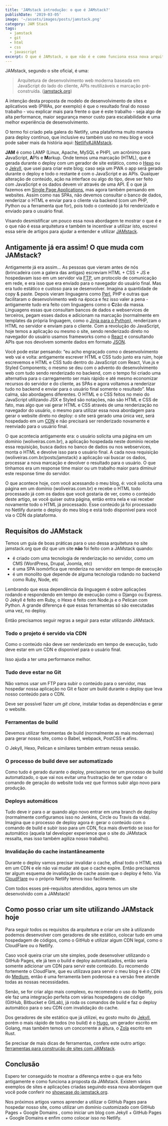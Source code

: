 ```yaml
---
title: 'JAMstack introdução: o que é JAMstack?'
publishDate: '2019-03-05'
image: '~/assets/images/posts/jamstack.png'
category: JAM Stack
tags:
  - jamstack
  - git
  - html
  - css
  - javascript
excerpt: O que é JAMstack, o que não é e como funciona essa nova arquitetura de desenvolvimento de websites e aplicações web
---
```


JAMstack, segundo o site oficial, é uma:

> Arquitetura de desenvolvimento web moderna baseada em JavaScript do lado do cliente, APIs reutilizáveis e marcação pré-construída. ([jamstack.org](https://jamstack.org/))

A intenção desta proposta de modelo de desenvolvimento de sites e aplicativos web (PWAs, por exemplo) é que o resultado final do nosso trabalho - vou explicar mais para frente o que é este trabalho - seja algo de alta performance, maior segurança menor custo para escalabilidade e uma melhor experiência de desenvolvimento.

O termo foi criado pela galera do Netlify, uma plataforma muito maneira para deploy contínuo, que inclusive eu também uso no meu blog e você pode saber mais da história aqui: [Netlify#JAMstack](https://en.wikipedia.org/wiki/Netlify#JAMstack).

**JAM** é como LAMP (Linux, Apache, MySQL e PHP), um acrônimo para **J**avaScript, **A**PIs e **M**arkup. Onde temos uma marcação (HTML), que é gerada durante o deploy com um gerador de site estático, como o [Hexo](/categoria/hexo) ou o [Jekyll](/posts/migrando-de-hexo-para-jekyll-facilmente-com-dunders/), que usei para criar este blog; caso seja um PWA o app será gerado durante o deploy e todo o restante é com o JavaScript e as APIs. Qualquer alteração de conteúdo, ação na interface ou algo do tipo, deve ser feito com JavaScript e os dados devem vir através de uma API. É o que já fazemos em [Single Page Applications](https://en.wikipedia.org/wiki/Single-page_application), mas agora também pensando em websites. Assim como nas SPAs, não devemos consultar o banco de dados, renderizar o HTML e enviar para o cliente via backend (com um PHP, Python ou a ferramenta que for), pois todo o conteúdo já foi renderizado e enviado para o usuário final.

Visando desmistificar um pouco essa nova abordagem te mostrar o que é e o que não é essa arquitetura e também te incentivar a utilizar isto, escrevi essa série de artigos para ajudar a entender e utilizar [JAMstack](/categoria/jamstack).

## <a name='AntigamentejeraassimOquemudacomJAMstack'></a>Antigamente já era assim! O que muda com JAMstack?

Antigamente já era assim… As pessoas que vieram antes de nós (brincadeira com a galera das antigas) escreviam HTML + CSS + JS e hospedavam isso em um servidor via [FTP](https://pt.wikipedia.org/wiki/File_Transfer_Protocol), um protocolo de comunicação em rede, e era isso que era enviado para o navegador do usuário final. Mas era tudo estático e custoso para se desenvolver. Imagina a quantidade de copy & paste. Depois vieram linguagens como [Perl](https://en.wikipedia.org/wiki/Perl), PHP e outras que facilitaram o desenvolvimento web na época e fez isso valer a pena - antigamente tudo era feito com linguagens como o **C**zão da massa. Linguagens essas que consultam bancos de dados e webservices de terceiros, pegam esses dados e adicionam na marcação (normalmente em templates da própria linguagem, como o [Jinja para o Python](https://jinja.pocoo.org/)), renderizam o HTML no servidor e enviam para o cliente. Com a revolução do JavaScript, hoje temos a aplicação ou mesmo o site, sendo renderizado direto no navegador do usuário usamos frameworks como o [React](https://imasters.com.br/desenvolvimento/pensando-em-componentes-de-interface-com-exemplos-em-react) e consultando APIs que nos devolvem somente dados em formato [JSON](https://www.json.org/).

Você pode estar pensando: “eu acho engraçado como o desenvolvimento web vai e volta: antigamente escrever HTML e CSS tudo junto era ruim, hoje escrevemos e HTML e CSS tudo dentro do JavaScript com React, Vue.js e Styled Components; o mesmo se deu com o advento do desenvolvimento web com tudo sendo renderizado no backend, com o tempo foi criado uma alternativa para o carregamento ser mais rápido e até mesmo economizar recursos do servidor e do cliente, as SPAs e agora voltamos a renderizar tudo no backend e enviar para o usuário final somente o resultado”. Mas calma, são abordagens diferentes. O HTML e o CSS feitos no meio do JavaScript utilizando JSX e Styled são notações, não são HTML e CSS de fato, mas algo que vai gerar HTML e CSS através de uma renderização no navegador do usuário, o mesmo para utilizar essa nova abordagem para gerar o website direto no deploy: o site será gerado uma única vez, será hospedado em um [CDN](https://en.wikipedia.org/wiki/Content_delivery_network) e não precisará ser renderizado novamente e reenviado para o usuário final.

O que acontecia antigamente era: o usuário solicita uma página em um domínio (woliveiras.com.br), a aplicação hospedada neste domínio recebe essa requisição, busca dados no banco de dados ou nos webservices, monta o HTML e devolve isso para o usuário final. A cada nova requisição (woliveiras.com.br/posts/jamstack) a aplicação vai buscar os dados, processar a nova marcação e devolver o resultado para o usuário. O que tínhamos era um response time maior ou um trabalho maior para diminuir este response time do servidor.

O que acontece hoje, com você acessando o meu blog, é: você solicita uma página em um domínio (woliveiras.com.br) e recebe o HTML todo processado já com os dados que você gostaria de ver, como o conteúdo deste artigo, se você quiser outra página, então entra nela e vai receber novamente todo o HTML já processado. Esse conteúdo já foi processado no Netlify durante o deploy do meu blog e está todo disponível para você via o CDN da plataforma.

## <a name='RequisitosdoJAMstack'></a>Requisitos do JAMstack

Temos um guia de boas práticas para o uso dessa arquitetura no site jamstack.org que diz que um site **não** foi feito com a JAMstack quando:

- é criado com uma tecnologia de renderização no servidor, como um CMS (WordPress, Drupal, Joomla, etc)
- é uma SPA isomórfica que renderiza no servidor em tempo de execução
- é um monolito que depende de alguma tecnologia rodando no backend como Ruby, Node, etc

Lembrando que essa dependência da linguagem é sobre aplicações rodando e respondendo em tempo de execução como o Django ou Express. O Jekyll é feito em Ruby, o Hexo é feito com Node.js e o Pelican com Python. A grande diferença é que essas ferramentas só são executadas uma vez, no deploy.

Então precisamos seguir regras a seguir para estar utilizando JAMstack.

### <a name='TodooprojetoservidoviaCDN'></a>Todo o projeto é servido via CDN

Como o conteúdo não deve ser renderizado em tempo de execução, tudo deve estar em um CDN e disponível para o usuário final.

Isso ajuda a ter uma performance melhor.

### <a name='TudodeveestarnoGit'></a>Tudo deve estar no Git

Não vamos usar um FTP para subir o conteúdo para o servidor, mas hospedar nossa aplicação no Git e fazer um build durante o deploy que leva nosso conteúdo para o CDN.

Deve ser possível fazer um _git clone_, instalar todas as dependências e gerar o website.

### <a name='Ferramentasdebuild'></a>Ferramentas de build

Devemos utilizar ferramentas de build (normalmente as mais modernas) para gerar nosso site, como o Babel, webpack, PostCSS e afins.

O Jekyll, Hexo, Pelican e similares também entram nessa sessão.

### <a name='Oprocessodebuilddeveserautomatizado'></a>O processo de build deve ser automatizado

Como tudo é gerado durante o deploy, precisamos ter um processo de build automatizado, o que vai nos evitar uma frustração de ter que rodar o comando de geração do website toda vez que formos subir algo novo para produção.

### <a name='Deploysautomticos'></a>Deploys automáticos

Tudo deve ir para o ar quando algo novo entrar em uma branch de deploy (normalmente configuramos isso no Jenkins, Circle ou Travis da vida). Imagina que o processo de deploy agora é: gerar o conteúdo com o comando de build e subir isso para um CDN, fica mais divertido se isso for automático (aquela tal developer experience que o site do JAMstack ressalta, mas isso também agiliza nosso trabalho).

### <a name='Invalidaodocacheinstantneamente'></a>Invalidação do cache instantâneamente

Durante o deploy vamos precisar invalidar o cache, afinal todo o HTML está em um CDN e ele não vai mudar até que o cache expire. Então precisamos ter algum esquema de invalidação de cache assim que o deploy é feito. Via [CloudFlare](https://cloudflare.com) ou o próprio Netlify temos isso facilmente.

Com todos esses pré-requisitos atendidos, agora temos um site desenvolvido com a JAMstack!

## <a name='ComopossocriarumsiteutilizandoJAMstackhoje'></a>Como posso criar um site utilizando JAMstack hoje

Para seguir todos os requisitos da arquitetura e criar um site à utilizando podemos desenvolver com geradores de site estático, colocar tudo em uma hospedagem de códigos, como o GitHub e utilizar algum CDN legal, como o CloudFlare ou o Netlify.

Caso você queira criar um site simples, pode desenvolver utilizando o GitHub Pages, ele já tem o build e deploy automatizados, então seria somente adicionar um CDN para servir este conteúdo. Eu recomendo fortemente o CloudFlare, que eu utilizava para servir o meu blog e é o CDN do [Medium](https://medium.com), então é uma ferramenta bem poderosa e a versão free atende todas as nossas necessidades.

Senão, se for criar algo mais complexo, eu recomendo o uso do Netlify, pois ele faz uma integração perfeita com várias hospedagens de código (GitHub, Bitbucket e GitLab), já roda os comandos de build e faz o deploy automático para o seu CDN com invalidação do cache.

Dos geradores de site estático que já utilizei, eu gosto muito do [Jekyll](https://jekyllrb.com/), porém o mais rápido de todos (no build) é o [Hugo](https://gohugo.io/), um gerador escrito em Golang, mas também temos um concorrente a altura, o [Zola](https://www.getzola.org/) escrito em Rust.

Se precisar de mais dicas de ferramentas, confere este outro artigo: [ferramentas para construção de sites com JAMstack](/posts/ferramentas-para-construção-de-sites-com-jamstack/).

## <a name='Concluso'></a>Conclusão

Espero ter conseguido te mostrar a diferença entre o que era feito antigamente e como funciona a proposta da JAMstack. Existem vários exemplos de sites e aplicações criadas seguindo essa nova abordagem que você pode conferir no [showcase do jamstack.org](https://jamstack.org/examples/).

Nos próximos artigos vamos aprender a utilizar o GitHub Pages para hospedar nosso site, como utilizar um domínio customizado com GitHub Pages + Google Domains , como iniciar um blog com Jekyll + GitHub Pages + Google Domains e enfim como colocar isso no Netlify.
